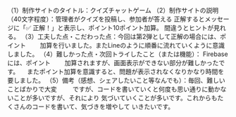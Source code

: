 （1）制作サイトのタイトル：クイズチャットゲーム
（2）制作サイトの説明（40文字程度）：管理者がクイズを投稿し、参加者が答える
    正解するとメッセージに「✅ 正解！」と表示し、ポイント10ポイント加算。
    間違うとヒントが見れる。
（3）工夫した点・こだわった点：今回は第2弾として正解の場合には、ポイント
 　　加算を行いました。またLineのように順番に流れていくように意識しました。
（4）難しかった点・次回トライしたこと（または機能）： Firebaseには、ポイント
 　　加算されますが、画面表示ができない部分が難しかったです。
   　またポイント加算を意識すると、問題が表示されなくなりかなり時間を要しました。
（5）備考（感想、シェアしたいこと等なんでも）：毎回、難しいことばかりで大変
　　 ですが、コードを書いていくと何度も思い通りに動かないことが多いですが、それにより
   気づいていくことが多いです。これからもたくさんのコードを書いて、気づきを増やして
   いきたいです。
  
    









